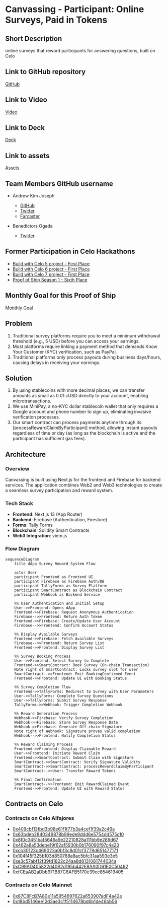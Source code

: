 # Canvassing - Participant: Online Surveys, Paid in Tokens

## Short Description

online surveys that reward participants for answering questions, built on Celo

## Link to GitHub repository
[GitHub](https://github.com/andrewkimjoseph/canvassing-participant.git)

## Link to Video
[Video](https://www.youtube.com/watch?v=nK_TJN7ecOc)

## Link to Deck
[Deck](https://www.figma.com/deck/7Nb7XGL4JGT6mFF72YnyGy/Canvassing-Pitchdeck?node-id=12-1885&t=gYZybnBbnuf8x2L7-1)

## Link to assets
[Assets](https://github.com/andrewkimjoseph/canvassing-participant/tree/main/assets)

## Team Members GitHub username

- Andrew Kim Joseph
  - [GitHub](https://github.com/andrewkimjoseph)
  - [Twitter](https://x.com/andrewkimjoseph)
  - [Farcaster](https://warpcast.com/andrewkimjoseph)

- Benedictors Ogada
  - [Twitter](https://x.com/Ben_Diktos)


## Former Participation in Celo Hackathons

- [Build with Celo 5 project - First Place](https://github.com/andrewkimjoseph/pamoja-app-awg) 
- [Build with Celo 6 project - First Place](https://github.com/andrewkimjoseph/stekcit-bwc) 
- [Build with Celo 7 project - First Place](https://github.com/andrewkimjoseph/canvassing) 
- [Proof of Ship Season 1 - Sixth Place](https://github.com/nyfaapp/celo-nyfa-app)


## Monthly Goal for this Proof of Ship

[Monthly Goal](https://gap.karmahq.xyz/project/canvassing/grants/0x5b0f752718f3595bd2c9d32fc1837fab9890aa243c690a72606a610758609244/milestones-and-updates)

## Problem

1. Traditional survey platforms require you to meet a minimum withdrawal threshold (e.g., 5 USD) before you can access your earnings.
2. Most platforms require linking a payment method that demands Know Your Customer (KYC) verification, such as PayPal.
3. Traditional platforms only process payouts during business days/hours, causing delays in receiving your earnings.


## Solution

1. By using stablecoins with more decimal places, we can transfer amounts as small as 0.01 cUSD directly to your account, enabling microtransactions.
2. We use MiniPay, a no-KYC dollar stablecoin wallet that only requires a Google account and phone number to sign up, eliminating invasive verification processes.
3. Our smart contract can process payments anytime through its [processRewardClaimByParticipant] method, allowing instant payouts regardless of time or day (as long as the blockchain is active and the participant has sufficient gas fees).


## Architecture

### Overview
Canvassing is built using Next.js for the frontend and Firebase for backend services. The application combines Web2 and Web3 technologies to create a seamless survey participation and reward system.

### Tech Stack
- **Frontend**: Next.js 13 (App Router)
- **Backend**: Firebase (Authentication, Firestore)
- **Forms**: Tally Forms
- **Blockchain**: Solidity Smart Contracts
- **Web3 Integration**: viem.js

### Flow Diagram

```mermaid
sequenceDiagram
    title dApp Survey Reward System Flow
    
    actor User
    participant Frontend as Frontend UI
    participant Firebase as Firebase Auth/DB
    participant TallyForms as Survey Platform
    participant SmartContract as Blockchain Contract
    participant Webhook as Backend Service
    
    %% User Authentication and Initial Setup
    User->>Frontend: Opens dApp
    Frontend->>Firebase: Request Anonymous Authentication
    Firebase-->>Frontend: Return Auth Token
    Frontend->>Firebase: Create/Update User Account
    Firebase-->>Frontend: Confirm Account Status
    
    %% Display Available Surveys
    Frontend->>Firebase: Fetch Available Surveys
    Firebase-->>Frontend: Return Survey List
    Frontend->>Frontend: Display Survey List
    
    %% Survey Booking Process
    User->>Frontend: Select Survey to Complete
    Frontend->>SmartContract: Book Survey (On-chain Transaction)
    Note right of SmartContract: Locks survey slot for user
    SmartContract-->>Frontend: Emit BookingConfirmed Event
    Frontend->>Frontend: Update UI with Booking Status
    
    %% Survey Completion Flow
    Frontend->>TallyForms: Redirect to Survey with User Parameters
    User->>TallyForms: Complete Survey Questions
    User->>TallyForms: Submit Survey Response
    TallyForms->>Webhook: Trigger Completion Webhook
    
    %% Reward Generation Process
    Webhook->>Firebase: Verify Survey Completion
    Webhook->>Firebase: Store Survey Response Data
    Webhook->>Firebase: Generate Off-chain Signature
    Note right of Webhook: Signature proves valid completion
    Webhook-->>Frontend: Notify Completion Status
    
    %% Reward Claiming Process
    Frontend->>Frontend: Display Claimable Reward
    User->>Frontend: Initiate Reward Claim
    Frontend->>SmartContract: Submit Claim with Signature
    SmartContract->>SmartContract: Verify Signature Validity
    SmartContract->>SmartContract: processRewardClaimByParticipant
    SmartContract-->>User: Transfer Reward Tokens
    
    %% Final Confirmation
    SmartContract-->>Frontend: Emit RewardClaimed Event
    Frontend->>Frontend: Update UI with Reward Status
```

## Contracts on Celo

### Contracts on Celo Alfajores
- [0x409cbf13fbd3b98e61f1f77b3a4cef1f39a2c49a](https://alfajores.celoscan.io/address/0x409cbf13fbd3b98e61f1f77b3a4cef1f39a2c49a) 
- [0x63bdeb2840349878b99ede9ddd6e5754dd575c10](https://alfajores.celoscan.io/address/0x63bdeb2840349878b99ede9ddd6e5754dd575c10) 
- [0x8f0c3451baf5646a9e22210828a111bb9e289d67](https://alfajores.celoscan.io/address/0x8f0c3451baf5646a9e22210828a111bb9e289d67) 
- [0x462a8a53debe19f62a15930b0b176090f97c4a23](https://alfajores.celoscan.io/address/0x462a8a53debe19f62a15930b0b176090f97c4a23) 
- [0xcb30123c469023a0bf3c8d01cf3779d651477171](https://alfajores.celoscan.io/address/0xcb30123c469023a0bf3c8d01cf3779d651477171) 
- [0x104f45f325b103d850768a8ac5bfc31aa593e3e5](https://alfajores.celoscan.io/address/0x104f45f325b103d850768a8ac5bfc31aa593e3e5) 
- [0xe3c57abf12f39fd1822c24aa8d8131081744034a](https://alfajores.celoscan.io/address/0xe3c57abf12f39fd1822c24aa8d8131081744034a)  
- [0xC99AD405822d40B2d195b442E8AA0D61E0C50492](https://alfajores.celoscan.io/address/0xC99AD405822d40B2d195b442E8AA0D61E0C50492)  
- [0xfCEaAB2aDbb971B87C8AFB5170e39ec854619405](https://alfajores.celoscan.io/address/0xfCEaAB2aDbb971B87C8AFB5170e39ec854619405)  

### Contracts on Celo Mainnet
- [0x87C8FcB7A80e11a5954697622a653907adF4a42e](https://celoscan.io/address/0x87C8FcB7A80e11a5954697622a653907adF4a42e)  
- [0x18bd5146ee12d3ae3c1f5114678bd6b1de46bb56](https://celoscan.io/address/0x18bd5146ee12d3ae3c1f5114678bd6b1de46bb56)  